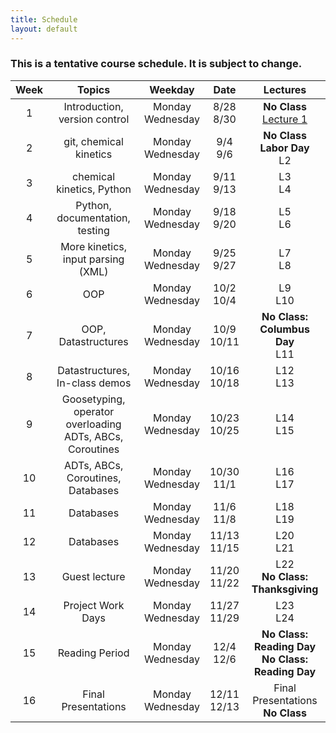 ```yaml
---
title: Schedule
layout: default
---
```


### This is a tentative course schedule.  It is subject to change.

| Week  | Topics                                                        | Weekday               | Date             | Lectures                                                   |
| :---: | :---:                                                         | :---:                 | :---:            | :---:                                                      |
| 1     | Introduction, version control                                 | Monday <br> Wednesday | 8/28 <br> 8/30   | **No Class** <br> [Lecture 1](https://github.com/IACS-CS-207/cs207-F17/blob/master/lectures/L1/L1.ipynb) |
| 2     | git, chemical kinetics                                        | Monday <br> Wednesday | 9/4 <br> 9/6     | **No Class  Labor Day** <br> L2                            |
| 3     | chemical kinetics, Python                                     | Monday <br> Wednesday | 9/11 <br> 9/13   | L3 <br> L4                                                 |
| 4     | Python, documentation, testing                                | Monday <br> Wednesday | 9/18 <br> 9/20   | L5 <br> L6                                                 |
| 5     | More kinetics, input parsing (XML)                            | Monday <br> Wednesday | 9/25 <br> 9/27   | L7 <br> L8                                                 |
| 6     | OOP                                                           | Monday <br> Wednesday | 10/2 <br> 10/4   | L9 <br> L10                                                |
| 7     | OOP, Datastructures                                           | Monday <br> Wednesday | 10/9 <br> 10/11  | **No Class:  Columbus Day** <br> L11                       |
| 8     | Datastructures, In-class demos                                | Monday <br> Wednesday | 10/16 <br> 10/18 | L12 <br> L13                                               |
| 9     | Goosetyping, operator overloading <br> ADTs, ABCs, Coroutines | Monday <br> Wednesday | 10/23 <br> 10/25 | L14 <br> L15                                               |
| 10    | ADTs, ABCs, Coroutines, <br> Databases                        | Monday <br> Wednesday | 10/30 <br> 11/1  | L16 <br> L17                                               |
| 11    | Databases                                                     | Monday <br> Wednesday | 11/6 <br> 11/8   | L18 <br> L19                                               |
| 12    | Databases                                                     | Monday <br> Wednesday | 11/13 <br> 11/15 | L20 <br> L21                                               |
| 13    | Guest lecture                                                 | Monday <br> Wednesday | 11/20 <br> 11/22 | L22 <br> **No Class:  Thanksgiving**                       |
| 14    | Project Work Days                                             | Monday <br> Wednesday | 11/27 <br> 11/29 | L23 <br> L24                                               |
| 15    | Reading Period                                                | Monday <br> Wednesday | 12/4 <br> 12/6   | **No Class:  Reading Day** <br> **No Class:  Reading Day** |
| 16    | Final Presentations                                           | Monday <br> Wednesday | 12/11 <br> 12/13 | Final Presentations <br> **No Class**                      |

